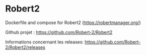 # Robert2

Dockerfile and compose for Robert2 (https://robertmanager.org/)

Github projet : https://github.com/Robert-2/Robert2

Informations concernant les releases: https://github.com/Robert-2/Robert2/releases
